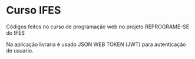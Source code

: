 # Curso IFES
Códigos feitos no curso de programação web no projeto REPROGRAME-SE do IFES

Na aplicação livraria é usado JSON WEB TOKEN (JWT) para autenticação de usuario.

